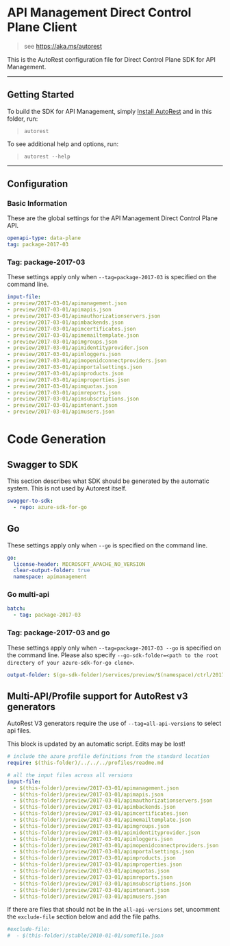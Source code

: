 # API Management Direct Control Plane Client
    
> see https://aka.ms/autorest

This is the AutoRest configuration file for Direct Control Plane SDK for API Management.



---
## Getting Started 
To build the SDK for API Management, simply [Install AutoRest](https://aka.ms/autorest/install) and in this folder, run:

> `autorest`

To see additional help and options, run:

> `autorest --help`
---

## Configuration



### Basic Information 
These are the global settings for the API Management Direct Control Plane API.

``` yaml
openapi-type: data-plane
tag: package-2017-03
```

### Tag: package-2017-03

These settings apply only when `--tag=package-2017-03` is specified on the command line.

``` yaml $(tag) == 'package-2017-03'
input-file:
- preview/2017-03-01/apimanagement.json
- preview/2017-03-01/apimapis.json
- preview/2017-03-01/apimauthorizationservers.json
- preview/2017-03-01/apimbackends.json
- preview/2017-03-01/apimcertificates.json
- preview/2017-03-01/apimemailtemplate.json
- preview/2017-03-01/apimgroups.json
- preview/2017-03-01/apimidentityprovider.json
- preview/2017-03-01/apimloggers.json
- preview/2017-03-01/apimopenidconnectproviders.json
- preview/2017-03-01/apimportalsettings.json
- preview/2017-03-01/apimproducts.json
- preview/2017-03-01/apimproperties.json
- preview/2017-03-01/apimquotas.json
- preview/2017-03-01/apimreports.json
- preview/2017-03-01/apimsubscriptions.json
- preview/2017-03-01/apimtenant.json
- preview/2017-03-01/apimusers.json
```

# Code Generation

## Swagger to SDK

This section describes what SDK should be generated by the automatic system.
This is not used by Autorest itself.

``` yaml $(swagger-to-sdk)
swagger-to-sdk:
  - repo: azure-sdk-for-go
```

## Go

These settings apply only when `--go` is specified on the command line.

``` yaml $(go)
go:
  license-header: MICROSOFT_APACHE_NO_VERSION
  clear-output-folder: true
  namespace: apimanagement
```

### Go multi-api

``` yaml $(go) && $(multiapi)
batch:
  - tag: package-2017-03
```

### Tag: package-2017-03 and go

These settings apply only when `--tag=package-2017-03 --go` is specified on the command line.
Please also specify `--go-sdk-folder=<path to the root directory of your azure-sdk-for-go clone>`.

``` yaml $(tag)=='package-2017-03' && $(go)
output-folder: $(go-sdk-folder)/services/preview/$(namespace)/ctrl/2017-03-01/$(namespace)
```

## Multi-API/Profile support for AutoRest v3 generators 

AutoRest V3 generators require the use of `--tag=all-api-versions` to select api files.

This block is updated by an automatic script. Edits may be lost!

``` yaml $(tag) == 'all-api-versions' /* autogenerated */
# include the azure profile definitions from the standard location
require: $(this-folder)/../../../profiles/readme.md

# all the input files across all versions
input-file:
  - $(this-folder)/preview/2017-03-01/apimanagement.json
  - $(this-folder)/preview/2017-03-01/apimapis.json
  - $(this-folder)/preview/2017-03-01/apimauthorizationservers.json
  - $(this-folder)/preview/2017-03-01/apimbackends.json
  - $(this-folder)/preview/2017-03-01/apimcertificates.json
  - $(this-folder)/preview/2017-03-01/apimemailtemplate.json
  - $(this-folder)/preview/2017-03-01/apimgroups.json
  - $(this-folder)/preview/2017-03-01/apimidentityprovider.json
  - $(this-folder)/preview/2017-03-01/apimloggers.json
  - $(this-folder)/preview/2017-03-01/apimopenidconnectproviders.json
  - $(this-folder)/preview/2017-03-01/apimportalsettings.json
  - $(this-folder)/preview/2017-03-01/apimproducts.json
  - $(this-folder)/preview/2017-03-01/apimproperties.json
  - $(this-folder)/preview/2017-03-01/apimquotas.json
  - $(this-folder)/preview/2017-03-01/apimreports.json
  - $(this-folder)/preview/2017-03-01/apimsubscriptions.json
  - $(this-folder)/preview/2017-03-01/apimtenant.json
  - $(this-folder)/preview/2017-03-01/apimusers.json

```

If there are files that should not be in the `all-api-versions` set, 
uncomment the  `exclude-file` section below and add the file paths.

``` yaml $(tag) == 'all-api-versions'
#exclude-file: 
#  - $(this-folder)/stable/2010-01-01/somefile.json
```

